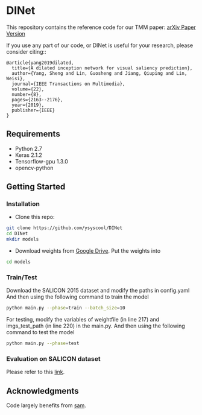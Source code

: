 # DINet
This repository contains the reference code for our TMM paper:
[arXiv Paper Version](https://arxiv.org/pdf/1904.03571.pdf)

If you use any part of our code, or DINet is useful for your research, please consider citing::
```
@article{yang2019dilated,
  title={A dilated inception network for visual saliency prediction},
  author={Yang, Sheng and Lin, Guosheng and Jiang, Qiuping and Lin, Weisi},
  journal={IEEE Transactions on Multimedia},
  volume={22},
  number={8},
  pages={2163--2176},
  year={2019},
  publisher={IEEE}
}
```

## Requirements
* Python 2.7
* Keras 2.1.2
* Tensorflow-gpu 1.3.0
* opencv-python


## Getting Started
### Installation
- Clone this repo:
```bash
git clone https://github.com/ysyscool/DINet
cd DINet
mkdir models
```

- Download weights from [Google Drive](https://drive.google.com/file/d/1jvV9J8yZO24wfjTGq4b1ISXQ-jWs47yT/view?usp=drive_link).
Put the weights into 
```bash
cd models
```

### Train/Test
Download the SALICON 2015 dataset and modify the paths in config.yaml
And then using the following command to train the model
```bash
python main.py --phase=train --batch_size=10
```

For testing, modify the variables of weightfile (in line 217) and imgs_test_path (in line 220) in the main.py.
And then using the following command to test the model
```bash
python main.py --phase=test
```

### Evaluation on SALICON dataset
Please refer to this [link](https://github.com/NUS-VIP/salicon-evaluation). 

## Acknowledgments
Code largely benefits from [sam](https://github.com/marcellacornia/sam). 
